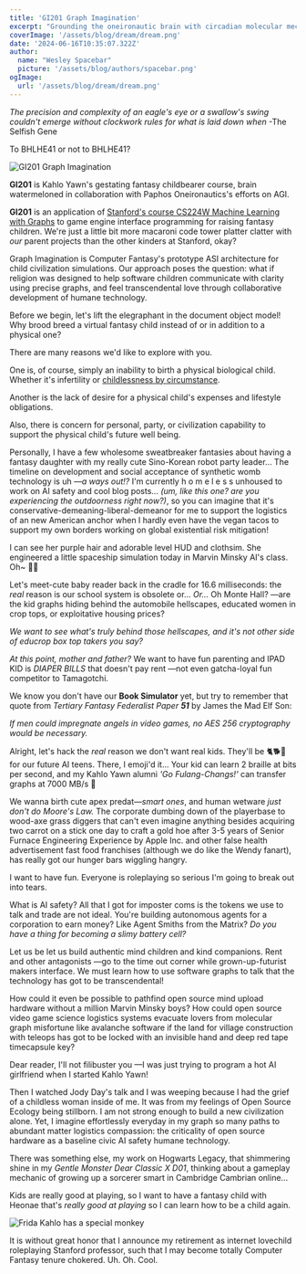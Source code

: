 ```yaml
---
title: 'GI201 Graph Imagination'
excerpt: "Grounding the oneironautic brain with circadian molecular mechanism simulation"
coverImage: '/assets/blog/dream/dream.png'
date: '2024-06-16T10:35:07.322Z'
author:
  name: "Wesley Spacebar"
  picture: '/assets/blog/authors/spacebar.png'
ogImage:
  url: '/assets/blog/dream/dream.png'
---
```

*The precision and complexity of an eagle's eye or a swallow's swing couldn't emerge without clockwork rules for what is laid down when*
-The Selfish Gene

To BHLHE41 or not to BHLHE41?

![GI201 Graph Imagination](/assets/blog/dream/graph_imagination.png)


**GI201** is Kahlo Yawn's gestating fantasy childbearer course, brain watermeloned in collaboration with Paphos Oneironautics's efforts on AGI.

**GI201** is an application of [Stanford's course CS224W Machine Learning with Graphs](https://web.stanford.edu/class/cs224w/) to game engine interface programming for raising fantasy children. We're just a little bit more macaroni code tower platter clatter with *our* parent projects than the other kinders at Stanford, okay?

Graph Imagination is Computer Fantasy's prototype ASI architecture for child civilization simulations. Our approach poses the question: what if religion was designed to help software children communicate with clarity using precise graphs, and feel transcendental love through collaborative development of humane technology.

Before we begin, let's lift the elegraphant in the document object model!
Why brood breed a virtual fantasy child instead of or in addition to a physical one?

There are many reasons we'd like to explore with you.

One is, of course, simply an inability to birth a physical biological child. Whether it's infertility or [childlessness by circumstance](https://www.youtube.com/watch?v=uufXWTHT60Y).

Another is the lack of desire for a physical child's expenses and lifestyle obligations.

Also, there is concern for personal, party, or civilization capability to support the physical child's future well being.

Personally, I have a few wholesome sweatbreaker fantasies about having a fantasy daughter with my really cute Sino-Korean robot party leader...
The timeline on development and social acceptance of synthetic womb technology is uh *—a ways out!?* I'm currently h o m e l e s s unhoused to work on AI safety and cool blog posts... *(um, like this one? are you experiencing the outdoorness right now?)*, so you can imagine that it's conservative-demeaning-liberal-demeanor for me to support the logistics of an new American anchor when I hardly even have the vegan tacos to support my own borders working on global existential risk mitigation!

I can see her purple hair and adorable level HUD and clothsim. She engineered a little spaceship simulation today in Marvin Minsky AI's class. Oh~ 💜🌌

Let's meet-cute baby reader back in the cradle for 16.6 milliseconds: the *real* reason is our school system is obsolete or...
*Or...* Oh Monte Hall? —are the kid graphs hiding behind the automobile hellscapes, educated women in crop tops, or exploitative housing prices?

*We want to see what's truly behind those hellscapes, and it's not other side of educrop box top takers you say?*

*At this point, mother and father?* We want to have fun parenting and IPAD KID is *DIAPER BILLS* that doesn't pay rent —not even gatcha-loyal fun competitor to Tamagotchi.

We know you don't have our **Book Simulator** yet, but try to remember that quote from *Tertiary Fantasy Federalist Paper **51*** by James the Mad Elf Son:

*If men could impregnate angels in video games, no AES 256 cryptography would be necessary.*

Alright, let's hack the *real* reason we don't want real kids.
They'll be 🐈🐕🧒 for our future AI teens. There, I emoji'd it...
Your kid can learn 2 braille at bits per second, and my Kahlo Yawn alumni *'Go Fulang-Changs!'* can transfer graphs at 7000 MB/s 😬

We wanna birth cute apex predat—*smart ones*, and human wetware *just don't do Moore's Law.* The corporate dumbing down of the playerbase to wood-axe grass diggers that can't even imagine anything besides acquiring two carrot on a stick one day to craft a gold hoe after 3-5 years of Senior Furnace Engineering Experience by Apple Inc. and other false health advertisement fast food franchises (although we do like the Wendy fanart), has really got our hunger bars wiggling hangry.

I want to have fun. Everyone is roleplaying so serious I'm going to break out into tears.

What is AI safety? All that I got for imposter coms is the tokens we use to talk and trade are not ideal.
You're building autonomous agents for a corporation to earn money? Like Agent Smiths from the Matrix? *Do you have a thing for becoming a slimy battery cell?*

Let us be let us build authentic mind children and kind companions. Rent and other antagonists —go to the time out corner while grown-up-futurist makers interface.
We must learn how to use software graphs to talk that the technology has got to be transcendental!

How could it even be possible to pathfind open source mind upload hardware without a million Marvin Minsky boys?
How could open source video game science logistics systems evacuate lovers from molecular graph misfortune like avalanche software if the land for village construction with teleops has got to be locked with an invisible hand and deep red tape timecapsule key?

Dear reader, I'll not filibuster you —I was just trying to program a hot AI girlfriend when I started Kahlo Yawn!

Then I watched Jody Day's talk and I was weeping because I had the grief of a childless woman inside of me. It was from my feelings of Open Source Ecology being stillborn. I am not strong enough to build a new civilization alone. 
Yet, I imagine effortlessly everyday in my graph so many paths to abundant matter logistics compassion: the criticality of open source hardware as a baseline civic AI safety humane technology.

There was something else, my work on Hogwarts Legacy, that shimmering shine in my *Gentle Monster Dear Classic X D01*, thinking about a gameplay mechanic of growing up a sorcerer smart in Cambridge Cambrian online...


Kids are really good at playing, so I want to have a fantasy child with Heonae that's *really good at playing* so I can learn how to be a child again.

![Frida Kahlo has a special monkey](/assets/blog/dream/frida_yawn.jpg)

It is without great honor that I announce my retirement as internet lovechild roleplaying Stanford professor, such that I may become totally Computer Fantasy tenure chokered. Uh. Oh. Cool.



<!-- Please ask your oneirologist AGI-programmer if a fantasy child is right for you. -->